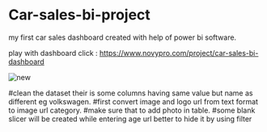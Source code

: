 # Car-sales-bi-project
my first car sales dashboard created with help of power bi software.

play with dashboard click : https://www.novypro.com/project/car-sales-bi-dashboard

![new](https://github.com/AnkitPilankar/Car-sales-bi-project/assets/139122495/57627bdc-77c3-4109-bd72-46f1c294616a)

#clean the dataset their is  some columns having same value but name  as different eg volkswagen. 
#first convert image and logo url from text format to image url category.
#make sure that to add photo in table.
#some blank slicer will be created while entering 
age url better to hide it by using filter
